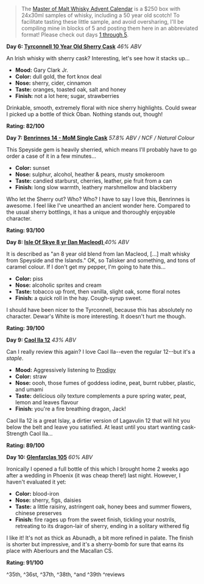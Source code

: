 > The [Master of Malt Whisky Advent Calendar](http://www.masterofmalt.com/whiskies/drinks-by-the-dram/the-whisky-advent-calendar/) is a $250 box with 24x30ml samples of whisky, including a 50 year old scotch!  To facilitate tasting these little sample, and avoid oversharing, I'll be compiling mine in blocks of 5 and posting them here in an abbreviated format!  Please check out days [1 through 5](http://www.reddit.com/r/Scotch/comments/14d9m2/whiskymas_reviews_days_1_to_5/).

**Day 6: [Tyrconnell 10 Year Old Sherry Cask](http://www.masterofmalt.com/whiskies/tyrconnell-10-year-old-sherry-cask-finish-whisky/?srh=1)**
*46% ABV*

An Irish whisky with sherry cask?  Interesting, let's see how it stacks up...

* **Mood:** Gary Clark Jr.
* **Color:** dull gold, the fort knox deal
* **Nose:** sherry, cider, cinnamon
* **Taste:** oranges, toasted oak, salt and honey
* **Finish:** not a lot here; sugar, strawberries

Drinkable, smooth, extremely floral with nice sherry highlights.  Could swear I picked up a bottle of thick Oban.  Nothing stands out, though!

**Rating: 82/100** 

**Day 7: [Benrinnes 14 - MoM Single Cask](http://www.masterofmalt.com/whiskies/benrinnes/benrinnes-14-year-old-single-cask-master-of-malt-whisky/?srh=1)**
*57.8% ABV / NCF / Natural Colour*

This Speyside gem is heavily sherried, which means I'll probably have to go order a case of it in a few minutes...

* **Color:** sunset
* **Nose:** sulphur, alcohol, heather & pears, musty smokeroom
* **Taste:** candied starburst, cherries, leather, pie fruit from a can
* **Finish:** long slow warmth, leathery marshmellow and blackberry

Who let the Sherry out?  Who?  Who?  I have to say I love this, Benrinnes is awesome.  I feel like I've unearthed an ancient wonder here.  Compared to the usual sherry bottlings, it has a unique and thoroughly enjoyable character.

**Rating: 93/100** 

**Day 8: [Isle Of Skye 8 yr (Ian Macleod) ](http://www.masterofmalt.com/whiskies/isle-of-skye-8-year-old-whisky/?srh=1)**
*40% ABV*

It is described as "an 8 year old blend from Ian Macleod, [...] malt whisky from Speyside and the Islands."  OK, so Talisker and something, and tons of caramel colour.  If I don't get my pepper, I'm going to hate this...

* **Color:** piss
* **Nose:** alcoholic sprites and cream
* **Taste:** tobacco up front, then vanilla, slight oak, some floral notes
* **Finish:** a quick roll in the hay.  Cough-syrup sweet.

I should have been nicer to the Tyrconnell, because this has absolutely no character.  Dewar's White is more interesting.  It doesn't hurt me though.

**Rating: 39/100** 

**Day 9: [Caol Ila 12](http://www.masterofmalt.com/whiskies/caol-ila-12-year-old-whisky/?srh=1)**
*43% ABV*

Can I really review this again?  I love Caol Ila--even the regular 12--but it's a *staple*.

* **Mood:** Aggressively listening to [Prodigy](http://www.gorillaconvict.com/wp-content/uploads/2012/07/PRODIGY1.jpg)
* **Color:** straw
* **Nose:** oooh, those fumes of goddess iodine, peat, burnt rubber, plastic, and umami
* **Taste:** delicious oily texture complements a pure spring water, peat, lemon and leaves flavour
* **Finish:** you're a fire breathing dragon, Jack!

Caol Ila 12 is a great Islay, a dirtier version of Lagavulin 12 that will hit you below the belt and leave you satisfied.  At least until you start wanting cask-Strength Caol Ila...

**Rating: 89/100** 

**Day 10: [Glenfarclas 105](http://www.masterofmalt.com/whiskies/glenfarclas-105-whisky/?srh=1)**
*60% ABV*

Ironically I opened a full bottle of this which I brought home 2 weeks ago after a wedding in Phoenix (it was cheap there!) last night.  However, I haven't evaluated it yet:

* **Color:** blood-iron
* **Nose:** sherry, figs, daisies
* **Taste:** a little raisiny, astringent oak, honey bees and summer flowers, chinese preserves
* **Finish:** fire rages up from the sweet finish, tickling your nostrils, retreating to its dragon-lair of sherry, ending in a solitary withered fig

I like it!  It's not as thick as Abunadh, a bit more refined in palate.  The finish is shorter but impressive, and it's a sherry-bomb for sure that earns its place with Aberlours and the Macallan CS.

**Rating: 91/100** 

^35th, ^36st, ^37th, ^38th, ^and ^39th ^reviews